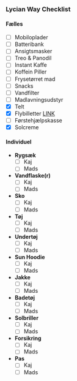 ### Lycian Way Checklist

#### Fælles
- [ ] Mobiloplader
- [ ] Batteribank
- [ ] Ansigtsmasker
- [ ] Treo & Panodil
- [ ] Instant Kaffe
- [ ] Koffein Piller
- [ ] Frysetørret mad
- [ ] Snacks
- [ ] Vandfilter
- [ ] Madlavningsudstyr
- [x] Telt
- [x] Flybilletter [LINK](https://www.kiwi.com/en/manage/548603990?source=account)
- [ ] Førstehjælpskasse
- [x] Solcreme

#### Individuel

- **Rygsæk**
  - [ ] Kaj
  - [ ] Mads
- **Vandflaske(r)**
  - [ ] Kaj
  - [ ] Mads
- **Sko**
  - [ ] Kaj
  - [ ] Mads
- **Tøj**
  - [ ] Kaj
  - [ ] Mads
- **Undertøj**
  - [ ] Kaj
  - [ ] Mads
- **Sun Hoodie**
  - [ ] Kaj
  - [ ] Mads
- **Jakke**
  - [ ] Kaj
  - [ ] Mads
- **Badetøj**
  - [ ] Kaj
  - [ ] Mads
- **Solbriller**
  - [ ] Kaj
  - [ ] Mads
- **Forsikring**
  - [ ] Kaj
  - [ ] Mads
- **Pas**
  - [ ] Kaj
  - [ ] Mads
